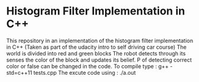 # Histogram Filter Implementation in C++
This repository in an implementation of the histogram filter implementation in C++ (Taken as part of the udacity intro to self driving car course) 
The world is divided into red and green blocks
The robot detects through its senses the color of the block and updates its belief.
P of detecting correct color or false can be changed in the code.
To compile type : g++ -std=c++11 tests.cpp
The excute code using : ./a.out

